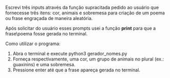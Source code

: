 Escrevi três inputs através da função supracitada pedido ao usuário
que fornecesse três itens: cor, animais e sobremesa para criação
de um poema ou frase engraçada de maneira aleatória.

Após solicitar do usuário esses prompts usei a função **print** para que 
a frase\poema fosse gerada no terminal.

Como utilizar o programa:

1. Abra o terminal e execute python3 gerador_nomes.py
2. Forneça respectivamente, uma cor, um grupo de animais no plural (ex.: guaxinins) e uma sobremesa.
3. Pressione enter até que a frase apareça gerada no terminal.
